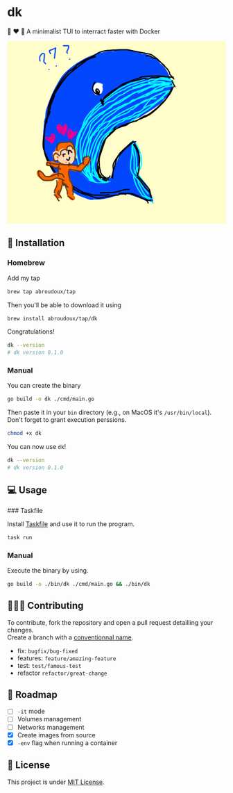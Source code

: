 # dk

🦧 ❤️ 🐳 A minimalist TUI to interract faster with Docker

![Monkey loves Whale by marde (https://drawception.com/player/922067/marde/)](./ressources/monkey-loves-whale.png)

## 🚀 Installation

### Homebrew

Add my tap

```bash
brew tap abroudoux/tap
```

Then you'll be able to download it using

```bash
brew install abroudoux/tap/dk
```

Congratulations!

```bash
dk --version
# dk version 0.1.0
```

### Manual

You can create the binary

```bash
go build -o dk ./cmd/main.go
```

Then paste it in your `bin` directory (e.g., on MacOS it's `/usr/bin/local`). \
Don't forget to grant execution perssions.

```bash
chmod +x dk
```

You can now use `dk`!

```bash
dk --version
# dk version 0.1.0
```

## 💻 Usage

### Taskfile

Install [Taskfile](https://taskfile.dev/installation/) and use it to run the program.

```bash
task run
```

### Manual

Execute the binary by using.

```bash
go build -o ./bin/dk ./cmd/main.go && ./bin/dk
```

## 🧑‍🤝‍🧑 Contributing

To contribute, fork the repository and open a pull request detailling your changes. \
Create a branch with a [conventionnal name](https://tilburgsciencehub.com/building-blocks/collaborate-and-share-your-work/use-github/naming-git-branches/).

- fix: `bugfix/bug-fixed`
- features: `feature/amazing-feature`
- test: `test/famous-test`
- refactor `refactor/great-change`

## 📌 Roadmap

- [ ] `-it` mode
- [ ] Volumes management
- [ ] Networks management
- [x] Create images from source
- [x] `-env` flag when running a container

## 📑 License

This project is under [MIT License](LICENSE).
